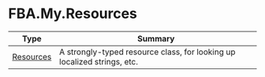 ﻿
# FBA.My.Resources

|Type|Summary|
|----|-------|
|[Resources](./Resources.md)|A strongly-typed resource class, for looking up localized strings, etc.|

